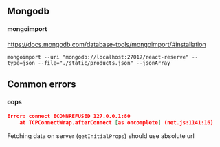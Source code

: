## Mongodb
#### mongoimport
https://docs.mongodb.com/database-tools/mongoimport/#installation
```console
mongoimport --uri "mongodb://localhost:27017/react-reserve" --type=json --file="./static/products.json" --jsonArray
```

## Common errors
#### oops
```json
Error: connect ECONNREFUSED 127.0.0.1:80
    at TCPConnectWrap.afterConnect [as oncomplete] (net.js:1141:16)
```
Fetching data on server (`getInitialProps`) should use absolute url
